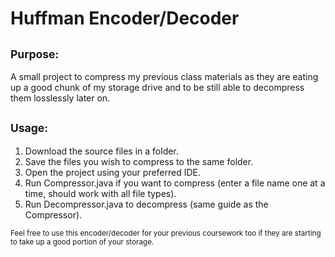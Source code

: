 # Huffman Encoder/Decoder
## 	<sub> Purpose: </sub> 
  A small project to compress my previous class materials as they are eating up a good chunk of my storage drive and to be still able to decompress them losslessly later on.

## 	<sub> Usage:	</sub>
  1. Download the source files in a folder.
  2. Save the files you wish to compress to the same folder.
  3. Open the project using your preferred IDE.
  4. Run Compressor.java if you want to compress (enter a file name one at a time, should work with all file types).
  5. Run Decompressor.java to decompress (same guide as the Compressor).

<sub> Feel free to use this encoder/decoder for your previous coursework too if they are starting to take up a good portion of your storage.</sub>

